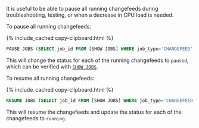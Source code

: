 It is useful to be able to pause all running changefeeds during troubleshooting, testing, or when a decrease in CPU load is needed.

To pause all running changefeeds:

{% include_cached copy-clipboard.html %}
~~~sql
PAUSE JOBS (SELECT job_id FROM [SHOW JOBS] WHERE job_type='CHANGEFEED' AND status IN ('running'));
~~~

This will change the status for each of the running changefeeds to `paused`, which can be verified with [`SHOW JOBS`](../v20.2/stream-data-out-of-cockroachdb-using-changefeeds.html#using-show-jobs).

To resume all running changefeeds:

{% include_cached copy-clipboard.html %}
~~~sql
RESUME JOBS (SELECT job_id FROM [SHOW JOBS] WHERE job_type='CHANGEFEED' AND status IN ('paused'));
~~~

This will resume the changefeeds and update the status for each of the changefeeds to `running`.
